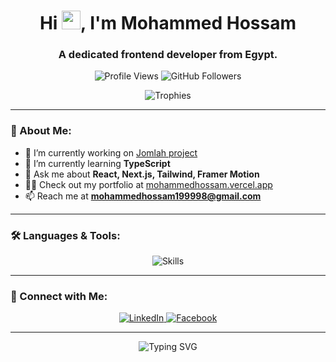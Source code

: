 <h1 align="center">
  Hi <img src="https://media.giphy.com/media/hvRJCLFzcasrR4ia7z/giphy.gif" width="30px">, I'm Mohammed Hossam
</h1>
<h3 align="center">A dedicated frontend developer from Egypt.</h3>

<p align="center">
  <img src="https://komarev.com/ghpvc/?username=mohammedhossam1&label=Profile%20views&color=0e75b6&style=flat" alt="Profile Views" />
  <img src="https://img.shields.io/github/followers/mohammedhossam1?label=Followers&style=social" alt="GitHub Followers">
</p>

<p align="center">
  <img src="https://github-profile-trophy.vercel.app/?username=mohammedhossam1&theme=onedark&no-bg=true&margin-w=15" alt="Trophies">
</p>

---

### 🚀 About Me:
- 🔭 I’m currently working on [Jomlah project](http://shopone.serv5.com.eg/)
- 🌱 I’m currently learning **TypeScript**
- 💬 Ask me about **React, Next.js, Tailwind, Framer Motion**
- 👨‍💻 Check out my portfolio at [mohammedhossam.vercel.app](https://mohammedhossam.vercel.app)
- 📫 Reach me at **mohammedhossam199998@gmail.com**

---

### 🛠️ Languages & Tools:
<p align="center">
  <img src="https://skillicons.dev/icons?i=html,css,bootstrap,tailwind,js,ts,react,nextjs,git,figma,firebase" alt="Skills" />
</p>

---


### 🤝 Connect with Me:
<p align="center">
  <a href="https://linkedin.com/in/mohammedhossam" target="_blank">
    <img src="https://img.shields.io/badge/LinkedIn-blue?style=for-the-badge&logo=linkedin&logoColor=white" alt="LinkedIn" />
  </a>
  <a href="https://fb.com/muhamedhoss" target="_blank">
    <img src="https://img.shields.io/badge/Facebook-%231877F2.svg?style=for-the-badge&logo=facebook&logoColor=white" alt="Facebook" />
  </a>
</p>

---

<p align="center">
  <img src="https://readme-typing-svg.herokuapp.com?font=Fira+Code&pause=1000&color=9155C5&width=435&lines=Frontend+Developer;React+%7C+Next.js+%7C+TypeScript;Building+Awesome+UIs" alt="Typing SVG" />
</p>
